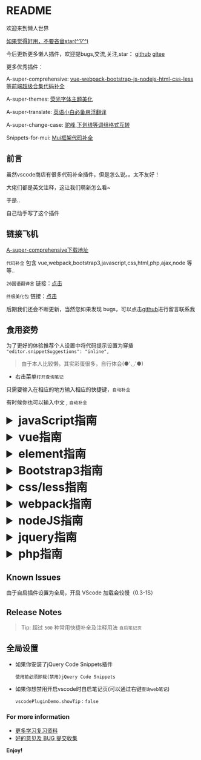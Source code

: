 # README

欢迎来到懒人世界

[如果觉得好用，不要吝啬star(*^▽^*)](https://gitee.com/qq34347476/snippets)

今后更新更多懒人插件，欢迎提bugs,交流,关注,star：
[github](https://github.com/qq34347476)
[gitee](https://gitee.com/qq34347476)

更多优秀插件：

A-super-comprehensive: [vue-webpack-bootstrap-js-nodejs-html-css-less等前端超级合集代码补全](https://marketplace.visualstudio.com/items?itemName=xuedao.super-comprehensive)

A-super-themes: [荧光字体主题美化](https://marketplace.visualstudio.com/items?itemName=xuedao.super-themes)

A-super-translate: [英语小白必备悬浮翻译](https://marketplace.visualstudio.com/items?itemName=xuedao.super-translate)

A-super-change-case: [驼峰,下划线等词组格式互转](https://marketplace.visualstudio.com/items?itemName=xuedao.super-change-case)

Snippets-for-mui: [Mui框架代码补全](https://marketplace.visualstudio.com/items?itemName=xuedao.super-change-case)

## 前言

虽然vscode商店有很多代码补全插件，但是怎么说。。太不友好！

大佬们都是英文注释，这让我们萌新怎么看~

于是..

自己动手写了这个插件

## 链接飞机

[A-super-comprehensive下载地址](https://marketplace.visualstudio.com/items?itemName=xuedao.super-comprehensive)

`代码补全` 包含 vue,webpack,bootstrap3,javascript,css,html,php,ajax,node 等等..

`26国语翻译言` 链接：[点击](https://marketplace.visualstudio.com/items?itemName=xuedao.super-translate)

`终极美化包` 链接：[点击](https://marketplace.visualstudio.com/items?itemName=xuedao.super-themes)

后期我们还会不断更新，当然您如果发现 bugs，可以点击[github](https://github.com/qq34347476/web/issues)进行留言联系我

## 食用姿势

为了更好的体验推荐个人设置中将代码提示设置为穿插  `"editor.snippetSuggestions": "inline",`

> 由于本人比较懒，其实彩蛋很多，自行体会(●'◡'●)

- 右击菜单`打开查询笔记`

只需要输入在相应的地方输入相应的快捷键，`自动补全`

有时候你也可以输入中文 , `自动补全`

<!-- 模板 -->
<!-- <details>
  <summary style="font-size:30px;font-weight: bold;">iview </summary>

</details> -->

<details>
  <summary style="font-size:30px;font-weight: bold;">javaScript指南</summary>

| 内容                                 |     快捷键 |
| :----------------------------------- | ---------: |
| 显示全部                             |         js |
| node类                               |       node |
| module.exports                       |         me |
| 淘宝flexble.js自适应                 |        csh |
| 清除h5 click300ms延时                |        csh |
| 笔记算法用法等                       |       help |
| 获取类                               |        get |
| 常用正则表达式                       |      zzbds |
| 存储                                 |    storage |
| touch手指触摸事件                    |      touch |
| 物理像素比                           |        dpr |
| 对象类                               |         dx |
| 单词                                 |         dc |
| location相关                         |   location |
| 清除类                               |      clear |
| 定时器                               |        dsq |
| 事件                                 |         sj |
| 鼠标事件                             |      mouse |
| 键盘事件                             |        key |
| 选择元素(以及元素操作)               |        dom |
| 坐标                                 |         zb |
| 创建                                 |     create |
| 设置                                 |        set |
| 删除                                 |        del |
| 克隆                                 |      clone |
| 添加                                 |        add |
| 阻止(禁用)                           |       stop |
| 封装的几个函数                       |         hs |
| 兼容处理的函数                       |         jr |
| 反选按钮                             |         fx |
| 全选按钮                             |         qx |
| 排序                                 |         px |
| 数组去重                             |         qc |
| 构造函数                             |       gzhs |
| 随机整数                             |       sjqz |
| 获取时间                             |       time |
| 倒计时                               |        djs |
| BOM加载事件                          |       load |
| 动画函数                             |         dh |
| 拖动元素                             |         td |
| 放大镜                               |        fdj |
| 根据浏览器不同实现跳转               |         tz |
| 导航栏鼠标动画效果                   |        nav |
| 移动端拖动元素                       |         td |
| 轮播图(移动端)                       |        lbt |
| 返回顶部函数                         |     goback |
| 判断                                 |         is |
| 自调用函数                           |          ! |
| 改变this指向                         | changethis |
| 原型继承                             |       yxjc |
| 图片即时预览                         |         yl |
| 状态码                               |        ztm |
| 创建异步对象                         |     create |
| ajax相关                             |       ajax |
| 监听响应状态                         |     listen |
| 判断服务器成功响应且数据解析完成     |         is |
| 异步对象发送GET请求                  |        xhr |
| 服务器返回值                         |        res |
| 服务器成功响应且数据解析完毕可以使用 |     ajaxon |

</details>

<details>
  <summary style="font-size:30px;font-weight: bold;">vue指南</summary>

> 基于最新的 Vue 2 的 API 添加了Code Snippets,以及部分常用代码块模板. 沿用vue 2 Snippets插件使用方法

Including most of the API of Vue.js 2. You can type `vcom`, choose `VueConfigOptionMergeStrategies`, and press ENTER, then `Vue.config.optionMergeStrategies` appear on the screen.

插件的 Snippets 如下表格所示，比如你可以键入 `vcom` 然后按上下键选中 `VueConfigOptionMergeStrategies` 再按Enter键，就输入了`Vue.config.optionMergeStrategies`了。

As shown in the table below, snippet `vmData` has body like `${this, vm}.$data` will provides choice `this.$data` and `vm.$data` to you.

如下表所示，`vmData` 的内容是 `${this, vm}.$data`，这表明这个 snippet 会提供 `this.$data` and `vm.$data` 两种选项供你选择。

大类别的使用：

    如果你想找vue全局配置  键入 `vue-config`
    api类  键入`api`
    axios:  键入`axios`  配置相关(如配置baseURL,拦截器等),  第二类键入 `config`  

| Prefix                               | JavaScript Snippet Content                                         |
| ------------------------------------ | ------------------------------------------------------------------ |
| `axios-get/post/delete/put`          | `发送axios请求`                                                    |
| `axios-config-baseURL`               | 配置请求的基准URL地址                                              |
| `axios-config-headers`               | 配置请求头信息                                                     |
| `axios-config-interceptors-request`  | axios设置请求拦截器                                                |
| `axios-config-interceptors-response` | axios设置响应拦截器                                                |
| `import`                             | `import ... from ...`                                              |
| `newVue`                             | `new Vue({...})`                                                   |
| `VueConfigSilent`                    | `Vue.config.silent = true`                                         |
| `VueConfigOptionMergeStrategies`     | `Vue.config.optionMergeStrategies`                                 |
| `VueConfigDevtools`                  | `Vue.config.devtools = true`                                       |
| `VueConfigErrorHandler`              | `Vue.config.errorHandler = function (err, vm, info) {...}`         |
| `VueConfigWarnHandler`               | `Vue.config.warnHandler = function (msg, vm, trace) {...}`         |
| `VueConfigIgnoredElements`           | `Vue.config.ignoredElements = ['']` \                              |
| `VueConfigKeyCodes`                  | `Vue.config.keyCodes`                                              |
| `VueConfigPerformance`               | `Vue.config.performance = true`                                    |
| `VueConfigProductionTip`             | `Vue.config.productionTip = false`                                 |
| `vueExtend`                          | `Vue.extend( options )`                                            |
| `VueNextTick`                        | `Vue.nextTick( callback, [context] )`                              |
| `VueNextTickThen`                    | `Vue.nextTick( callback, [context] ).then(function(){ })`          |
| `VueSet`                             | `Vue.set( target, key, value )`                                    |
| `VueDelete`                          | `Vue.delete( target, key )`                                        |
| `VueDirective`                       | `Vue.directive( id, [definition] )`                                |
| `VueFilter`                          | `Vue.filter( id, [definition] )`                                   |
| `VueComponent`                       | `Vue.component( id, [definition] )`                                |
| `VueUse`                             | `Vue.use( plugin )`                                                |
| `VueMixin`                           | `Vue.mixin({ mixin })`                                             |
| `VueCompile`                         | `Vue.compile( template )`                                          |
| `VueVersion`                         | `Vue.version`                                                      |
| `data`                               | `data() { return {} }`                                             |
| `watchWithOptions`                   | `key: { deep: true, immediate: true, handler: function () { } }`   |
| `vmData`                             | `${this, vm}.$data`                                                |
| `vmProps`                            | `${this, vm}.$props`                                               |
| `vmEl`                               | `${this, vm}.$el`                                                  |
| `vmOptions`                          | `${this, vm}.$options`                                             |
| `vmParent`                           | `${this, vm}.$parent`                                              |
| `vmRoot`                             | `${this, vm}.$root`                                                |
| `vmChildren`                         | `${this, vm}.$children`                                            |
| `vmSlots`                            | `${this, vm}.$slots`                                               |
| `vmScopedSlots`                      | `${this, vm}.$scopedSlots.default({})`                             |
| `vmRefs`                             | `${this, vm}.$refs`                                                |
| `vmIsServer`                         | `${this, vm}.$isServer`                                            |
| `vmAttrs`                            | `${this, vm}.$attrs`                                               |
| `vmListeners`                        | `${this, vm}.listeners`                                            |
| `vmWatch`                            | `${this, vm}.$watch( expOrFn, callback, [options] )`               |
| `vmSet`                              | `${this, vm}.$set( object, key, value )`                           |
| `vmDelete`                           | `${this, vm}.$delete( object, key )`                               |
| `vmOn`                               | `${this, vm}.$on( event, callback )`                               |
| `vmOnce`                             | `${this, vm}.$once( event, callback )`                             |
| `vmOff`                              | `${this, vm}.$off( [event, callback] )`                            |
| `vmEmit`                             | `${this, vm}.$emit( event, […args] )`                              |
| `vmMount`                            | `${this, vm}.$mount( [elementOrSelector] )`                        |
| `vmForceUpdate`                      | `${this, vm}.$forceUpdate()`                                       |
| `vmNextTick`                         | `${this, vm}.$nextTick( callback )`                                |
| `vmDestroy`                          | `${this, vm}.$destroy()`                                           |
| `renderer`                           | `const renderer = require('vue-server-renderer').createRenderer()` |
| `createRenderer`                     | `createRenderer({ })`                                              |
| `preventDefault`                     | `preventDefault();`                                                |
| `stopPropagation`                    | `stopPropagation();`                                               |

<br />

| Prefix                 | HTML Snippet Content                    |
| ---------------------- | --------------------------------------- |
| `template`             | `<template></template>`                 |
| `script`               | `<script></script>`                     |
| `style`                | `<style></style>`                       |
| `vText`                | `v-text=msg`                            |
| `vHtml`                | `v-html=html`                           |
| `vShow`                | `v-show`                                |
| `vIf`                  | `v-if`                                  |
| `vElse`                | `v-else`                                |
| `vElseIf`              | `v-else-if`                             |
| `vForWithoutKey`       | `v-for`                                 |
| `vFor`                 | `v-for="" :key=""`                      |
| `vOn`                  | `v-on`                                  |
| `vBind`                | `v-bind`                                |
| `vModel`               | `v-model`                               |
| `vPre`                 | `v-pre`                                 |
| `vCloak`               | `v-cloak`                               |
| `vOnce`                | `v-once`                                |
| `key`                  | `:key`                                  |
| `ref`                  | `ref`                                   |
| `slotA`                | `slot=""`                               |
| `slotE`                | `<slot></slot>`                         |
| `slotScope`            | `slot-scope=""`                         |
| `component`            | `<component :is=''></component>`        |
| `keepAlive`            | `<keep-alive></keep-alive>`             |
| `transition`           | `<transition></transition>`             |
| `transitionGroup`      | `<transition-group></transition-group>` |
| `enterClass`           | `enter-class=''`                        |
| `leaveClass`           | `leave-class=''`                        |
| `appearClass`          | `appear-class=''`                       |
| `enterToClass`         | `enter-to-class=''`                     |
| `leaveToClass`         | `leave-to-class=''`                     |
| `appearToClass`        | `appear-to-class=''`                    |
| `enterActiveClass`     | `enter-active-class=''`                 |
| `leaveActiveClass`     | `leave-active-class=''`                 |
| `appearActiveClass`    | `appear-active-class=''`                |
| `beforeEnterEvent`     | `@before-enter=''`                      |
| `beforeLeaveEvent`     | `@before-leave=''`                      |
| `beforeAppearEvent`    | `@before-appear=''`                     |
| `enterEvent`           | `@enter=''`                             |
| `leaveEvent`           | `@leave=''`                             |
| `appearEvent`          | `@appear=''`                            |
| `afterEnterEvent`      | `@after-enter=''`                       |
| `afterLeaveEvent`      | `@after-leave=''`                       |
| `afterAppearEvent`     | `@after-appear=''`                      |
| `enterCancelledEvent`  | `@enter-cancelled=''`                   |
| `leaveCancelledEvent`  | `@leave-cancelled=''`                   |
| `appearCancelledEvent` | `@appear-cancelled=''`                  |

<br />

| Prefix                       | Vue Router Snippet Content                     |
| ---------------------------- | ---------------------------------------------- |
| `routerLink`                 | `<router-link></router-link>`                  |
| `routerView`                 | `<router-view></router-view>`                  |
| `to`                         | `to=""`                                        |
| `tag`                        | `tag=""`                                       |
| `newVueRouter`               | `const router = newVueRouter({ })`             |
| `routerBeforeEach`           | `router.beforeEach((to, from, next) => { }`    |
| `routerBeforeResolve`        | `router.beforeResolve((to, from, next) => { }` |
| `routerAfterEach`            | `router.afterEach((to, from) => { }`           |
| `routerPush`                 | `router.push()`                                |
| `routerReplace`              | `router.replace()`                             |
| `routerGo`                   | `router.back()`                                |
| `routerBack`                 | `router.push()`                                |
| `routerForward`              | `router.forward()`                             |
| `routerGetMatchedComponents` | `router.getMatchedComponents()`                |
| `routerResolve`              | `router.resolve()`                             |
| `routerAddRoutes`            | `router.addRoutes()`                           |
| `routerOnReady`              | `router.onReady()`                             |
| `routerOnError`              | `router.onError()`                             |
| `routes`                     | `routes: []`                                   |
| `beforeEnter`                | `beforeEnter: (to, from, next) => { }`         |
| `beforeRouteEnter`           | `beforeRouteEnter (to, from, next) { }`        |
| `beforeRouteLeave`           | `beforeRouteLeave (to, from, next) { }`        |
| `scrollBehavior`             | `scrollBehavior (to, from, savedPosition) { }` |

<br />

| Prefix         | Vuex Snippet Content                |
| -------------- | ----------------------------------- |
| `newVuexStore` | `const store = new Vuex.Store({ })` |

| Prefix      | Nuxt.js Snippet Content |
| ----------- | ----------------------- |
| `nuxt`      | `<nuxt/>`               |
| `nuxtChild` | `<nuxt-child/>`         |
| `nuxtLink`  | `<nuxt-link to=""/>`    |
| `asyncData` | `asyncData() {}`        |

</details>

<details>
  <summary style="font-size:30px;font-weight: bold;">element指南</summary>

  > 配合element-helper 使用更方便

</details>

<details>
  <summary style="font-size:30px;font-weight: bold;">Bootstrap3指南</summary>

此部分插件食用说明单独做成阅读文档    [详细说明地址1](https://gitee.com/qq34347476/bootstrap-3.3.2-dist) , [详细说明地址2](https://github.com/qq34347476/bootstrap-3.3.2-dist)

bootstrap3参考官网文档[bootstrap3文档](https://v3.bootcss.com/)

创建一个新的HTML文档并键入“`bs3`”以查看所有可用的代码段。

例:如果你想用bootstrap3,键入`bs3`,想要通栏`block`,想要链接型`link`,想要按钮`button`,想要导航`nav`等等

再举个栗子:如果你想用栏栅系统 输入`b35`,`b37`，就可以分出5份跟7份的一排格栅

</details>

<details>
  <summary style="font-size:30px;font-weight: bold;">css/less指南</summary>

| 内容          |    快捷键 |
| :------------ | --------: |
| 显示全部      |      html |
| 显示全部      |       css |
| 初始化        |       csh |
| 文本超出省略  |        sl |
| transform连写 | transform |
| 动画          |        dh |
| flex相关属性  |      flex |
| @media        |         @ |

</details>

<details>
  <summary style="font-size:30px;font-weight: bold;">webpack指南</summary>

前缀wp4,即 想查找所有webpack相关代码，键入 `wp4`

- wp4-template
- wp4-dev-server
- wp4-source-map
- wp4-inline-source-map
- wp4-loader-babel
- wp4-loader-css
- wp4-loader-less
- wp4-loader-scss
- wp4-loader-ts
- wp4-loader-url
- wp4-loader-img
- wp4-loader-ttf
- wp4-optimization
- wp4-requireHTMLPlugin
- wp4-requireCleanPlugin
- wp4-clean-plugin
- wp4-html-plugin
- wp4-resolve

</details>

<details>
  <summary style="font-size:30px;font-weight: bold;">nodeJS指南</summary>

> 快捷键 nodejs查看所有

node中以node为前缀激活, 模块化激活例:node-file，查看常用file模块

npm 常用资源包 键入`npm`

**提供两种模式**

    完整版跟片段版本,举个栗子：(读取文件)
    `node-file`中补全的是从引入fs模块开始的完整的代码片段
    `readFile`的提示补全的是读取文件的剩下代码片段

**可以使用以下命令：**

- node-express，express 服务器 相关
- node-http，HTTP服务器 相关
- node-file，常用文件操作 相关
- node-mysql,数据库操作 相关
- node-event-emitter，创建事件发射器，发出事件和节目以订阅所述事件
- node-promise-create，创造一个承诺
- node-promise-shorthand，创建使用静态方法的承诺resolve()和reject()
- node-promise-all，使用该Promise.all([])方法解析Promise列表
- node-async-await，使用async / await
- node-express-schema-validation，为express添加模式验证，[点击这里](https://github.com/hapijs/joi)可以阅读有关模式验证用法的更多信息

</details>

<details>
  <summary style="font-size:30px;font-weight: bold;">jquery指南</summary>

| 内容     | 快捷键 |
| :------- | -----: |
| 显示全部 |  jq... |

如果你需要使用ajax,那么就是`jqajax`

</details>

<details>
  <summary style="font-size:30px;font-weight: bold;">php指南</summary>

| 内容         | 快捷键 |
| :----------- | -----: |
| 显示常用     |    php |
| php基础设置  | config |
| mysqli操作类 | mysqli |
| sql语句      |    sql |
| 获取类       |    get |
| 判断类       |     is |
| 删除类       |    del |
| header的设置 | header |
| 文件操作     |   file |
| json格式转换 |   json |
| 创建类       | create |
| 修改类       | change |
| 执行类(使用) |    use |
| 封装的函数   |     hs |

</details>

## Known Issues

由于自启插件设置为全局，开启 VScode 加载会较慢（0.3-1S）

## Release Notes

> Tip: 超过 `500` 种常用快捷补全及注释用法 `自启笔记页`

## 全局设置

- 如果你安装了jQuery Code Snippets插件

    `使用前必须卸载(禁用)jQuery Code Snippets`

- 如果你想禁用开启vscode时自启笔记页(可以通过右键`查询web笔记`)

    `vscodePluginDemo.showTip：false`

### For more information

- [更多学习复习资料](https://github.com/qq34347476/web/)
- [好的意见及 BUG 提交收集](https://github.com/qq34347476/web/issues)

**Enjoy!**
